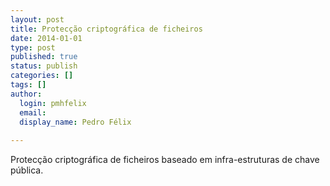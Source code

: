 ```yaml
---
layout: post
title: Protecção criptográfica de ficheiros
date: 2014-01-01
type: post
published: true
status: publish
categories: []
tags: []
author:
  login: pmhfelix
  email: 
  display_name: Pedro Félix
  
---
```


Protecção criptográfica de ficheiros baseado em infra-estruturas de chave pública.
